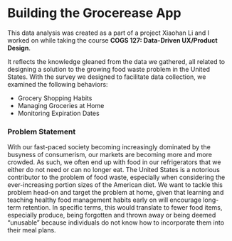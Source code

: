 # Building the Grocerease App

This data analysis was created as a part of a project Xiaohan Li and I worked on while taking the course **COGS 127: Data-Driven UX/Product Design**.

It reflects the knowledge gleaned from the data we gathered, all related to designing a solution to the growing food waste problem in the United States.
With the survey we designed to facilitate data collection, we examined the following behaviors:

* Grocery Shopping Habits
* Managing Groceries at Home
* Monitoring Expiration Dates

### Problem Statement

With our fast-paced society becoming increasingly dominated by the busyness of consumerism, our markets are becoming more and more crowded.
As such, we often end up with food in our refrigerators that we either do not need or can no longer eat.
The United States is a notorious contributor to the problem of food waste, especially when considering the ever-increasing portion sizes of the American diet.
We want to tackle this problem head-on and target the problem at home, given that learning and teaching healthy food management habits early on will encourage long-term retention.
In specific terms, this would translate to fewer food items, especially produce, being forgotten and thrown away or being deemed “unusable” because individuals do not know how to
incorporate them into their meal plans.
